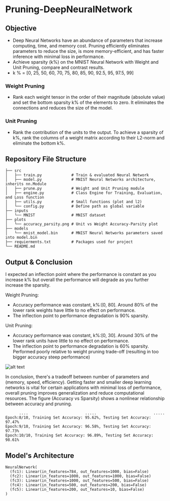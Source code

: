 # Pruning-DeepNeuralNetwork

## Objective
- Deep Neural Networks have an abundance of parameters that increase computing, time, and memory cost. Pruning efficiently eliminates parameters to reduce the size, is more memory-efficient, and has faster inference with minimal loss in performance. 
- Achieve sparsity (k%) on the MNIST Neural Network with Weight and Unit Pruning, compare and contrast results.
- k % = [0, 25, 50, 60, 70, 75, 80, 85, 90, 92.5, 95, 97.5, 99] 


### Weight Pruning 
- Rank each weight tensor in the order of their magnitude (absolute value) and set the bottom sparsity k% of the elements to zero. It eliminates the connections and reduces the size of the model.

### Unit Pruning
- Rank the contribution of the units to the output. To achieve a sparsity of k%, rank the columns of a weight matrix according to their L2-norm and eliminate the bottom k%.

## Repository File Structure
    ├── src          
    │   ├── train.py             # Train & evaluated Neural Network
    │   ├── model.py             # MNIST Neural Networks architecture, inherits nn.Module
    │   ├── prune.py             # Weight and Unit Pruning module
    │   ├── engine.py            # Class Engine for Training, Evaluation, and Loss function
    │   ├── utils.py             # Small functions (plot and l2) 
    │   └── config.py            # Define path as global variable
    ├── inputs
    │   └── MNIST                # MNIST dataset 
    ├── plots
    │   └── accuracy_parsity.png # Unit vs Weight Accuracy-Parsity plot
    ├── models
    │   └── mnist_model.bin      # MNIST Neural Networks parameters saved into model.bin 
    ├── requierments.txt         # Packages used for project
    └── README.md


## Output & Conclusion
I expected an inflection point where the performance is constant as you increase k% but overall the performance will degrade as you further increase the sparsity. 

Weight Pruning: 
- Accuracy performance was constant, k%:[0, 80]. Around 80% of the lower rank weights have little to no effect on performance. 
- The inflection point to performance degradation is 90% sparsity.

Unit Pruning: 
- Accuracy performance was constant, k%:[0, 30]. Around 30% of the lower rank units have little to no effect on performance. 
- The inflection point to performance degradation is 60% sparsity. Performed poorly relative to weight pruning trade-off (resulting in too bigger accuracy steep performance)


![alt text](https://github.com/jf20541/FoundryProject/blob/main/plots/accuracy_parsity.png?raw=true)

In conclusion, there's a tradeoff between number of parameters and (memory, speed, efficiency). Getting faster and smaller deep learning networks is vital for certain applications with minimal loss of performance, overall pruning improves generalization and reduce computational resources. The figure (Accuracy vs Sparsity) shows a nonlinear relationship between accuracy and pruning. 

```
      ....                         .....                         .....
Epoch:8/10, Training Set Accuracy: 95.62%, Testing Set Accuracy: 97.47%
Epoch:9/10, Training Set Accuracy: 96.58%, Testing Set Accuracy: 97.73%
Epoch:10/10, Training Set Accuracy: 96.89%, Testing Set Accuracy: 98.61%
```

## Model's Architecture
```
NeuralNerwork(
  (fc1): Linear(in_features=784, out_features=1000, bias=False)
  (fc2): Linear(in_features=1000, out_features=1000, bias=False)
  (fc3): Linear(in_features=1000, out_features=500, bias=False)
  (fc4): Linear(in_features=500, out_features=200, bias=False)
  (fc5): Linear(in_features=200, out_features=10, bias=False)
)
```  

